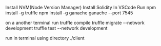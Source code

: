 Install NVM(Node Version Manager)
Install Solidity
In VSCode Run
npm install -g truffle
npm install -g ganache
ganache --port 7545

on a another terminal run
truffle compile
truffle migrate --network development
truffle test --network development

run in terminal using directory ./client
